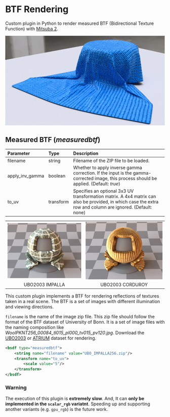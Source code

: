 # BTF Rendering
Custom plugin in Python to render measured BTF (Bidirectional Texture Function)  with [Mitsuba 2](https://github.com/mitsuba-renderer/mitsuba2).

![](documents/cloth_wool.jpg)

## Measured BTF (*measuredbtf*)
| Parameter | Type | Description | 
| :-- | :-- | :-- |
| filename | string | Filename of the ZIP file to be loaded. |
| apply_inv_gamma | boolean | Whether to apply inverse gamma correction. If the input is the gamma-corrected image, this process should be applied. (Default: *true*) | 
| to_uv | transform | Specifies an optional 3x3 UV transformation matrix. A 4x4 matrix can also be provided, in which case the extra row and column are ignored. (Default: none) |

| | | 
| :-: | :-: |
| ![](documents/matpreview_impalla.jpg)| ![](documents/matpreview_corduroy.jpg) |
| UBO2003 IMPALLA | UBO2003 CORDUROY |

This custom plugin implements a BTF for rendering reflections of textures taken in a real scene. The BTF is a set of images with different illumination and viewing directions.

`filename` is the name of the image zip file. This zip file should follow the format of the BTF dataset of University of Bonn. It is a set of image files with the naming composition like *WoolPKNT256_00084_tl015_pl000_tv015_pv120.jpg*.
Download the [UBO2003](https://cg.cs.uni-bonn.de/en/projects/btfdbb/download/ubo2003/) or [ATRIUM](https://cg.cs.uni-bonn.de/en/projects/btfdbb/download/atrium/) dataset for rendering.

```xml
<bsdf type="measuredbtf">
    <string name="filename" value="UBO_IMPALLA256.zip"/>
    <transform name="to_uv">
        <scale value="5"/>
    </transform>
</bsdf>
```

### Warning
The execution of this plugin is **extremely slow**. And, It can **only be implemented in the `scalar_rgb` variatnt**. Speeding up and supporting another variants (e.g. `gpu_rgb`) is the future work.
